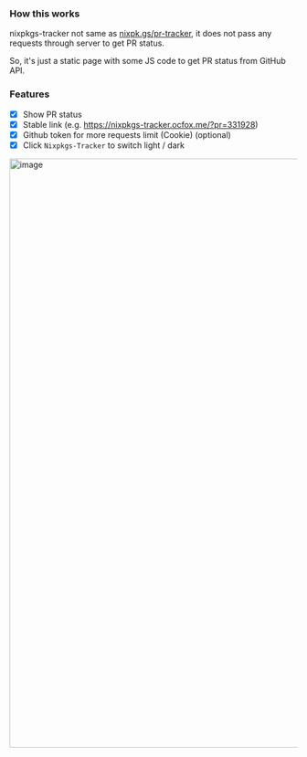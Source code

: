 ### How this works

nixpkgs-tracker not same as [nixpk.gs/pr-tracker](https://nixpk.gs/pr-tracker),
it does not pass any requests through server to get PR status.

So, it's just a static page with some JS code to get PR status from GitHub API.

### Features

- [x] Show PR status
- [x] Stable link (e.g. https://nixpkgs-tracker.ocfox.me/?pr=331928)
- [x] Github token for more requests limit (Cookie) (optional)
- [x] Click `Nixpkgs-Tracker` to switch light / dark

<img width="1032" alt="image" src="https://github.com/user-attachments/assets/addf4c5a-5061-42fa-8657-3b165af4a03b">


